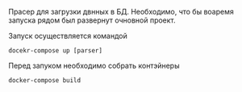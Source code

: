 Прасер для загрузки двнных в БД.
Необходимо, что бы воаремя запуска рядом был развернут очновной проект.

Запуск осуществляется командой 
```
docekr-compose up [parser]
``` 

Перед запуком необходимо собрать контэйнеры

```
docker-compose build
```
